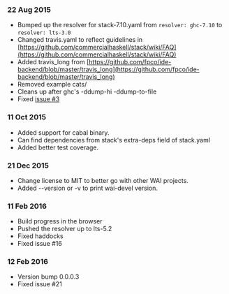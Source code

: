 ### 22 Aug 2015
- Bumped up the resolver for stack-7.10.yaml from `resolver: ghc-7.10` to `resolver: lts-3.0`
- Changed travis.yaml to reflect guidelines in [https://github.com/commercialhaskell/stack/wiki/FAQ](https://github.com/commercialhaskell/stack/wiki/FAQ)
- Added travis_long from [https://github.com/fpco/ide-backend/blob/master/travis_long](https://github.com/fpco/ide-backend/blob/master/travis_long)
- Removed example cats/
- Cleans up after ghc's -ddump-hi -ddump-to-file
- Fixed [issue #3](https://github.com/urbanslug/wai-devel/issues/3)


### 11 Oct 2015
- Added support for cabal binary.
- Can find dependencies from stack's extra-deps field of stack.yaml
- Added better test coverage.


### 21 Dec 2015
- Change license to MIT to better go with other WAI projects.
- Added --version or -v to print wai-devel version.


### 11 Feb 2016
- Build progress in the browser
- Pushed the resolver up to lts-5.2
- Fixed haddocks
- Fixed issue #16

### 12 Feb 2016
- Version bump 0.0.0.3
- Fixed issue #21
